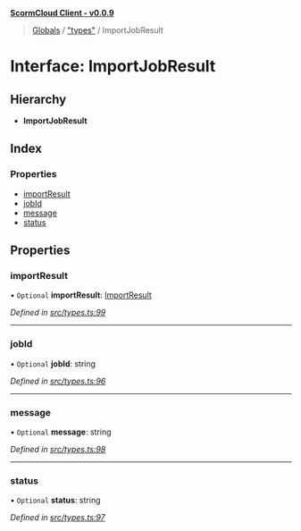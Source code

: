 **[ScormCloud Client - v0.0.9](../README.md)**

> [Globals](../globals.md) / ["types"](../modules/_types_.md) / ImportJobResult

# Interface: ImportJobResult

## Hierarchy

- **ImportJobResult**

## Index

### Properties

- [importResult](_types_.importjobresult.md#importresult)
- [jobId](_types_.importjobresult.md#jobid)
- [message](_types_.importjobresult.md#message)
- [status](_types_.importjobresult.md#status)

## Properties

### importResult

• `Optional` **importResult**: [ImportResult](_types_.importresult.md)

_Defined in [src/types.ts:99](https://github.com/distributhor/scormcloud-client/blob/6454752/src/types.ts#L99)_

---

### jobId

• `Optional` **jobId**: string

_Defined in [src/types.ts:96](https://github.com/distributhor/scormcloud-client/blob/6454752/src/types.ts#L96)_

---

### message

• `Optional` **message**: string

_Defined in [src/types.ts:98](https://github.com/distributhor/scormcloud-client/blob/6454752/src/types.ts#L98)_

---

### status

• `Optional` **status**: string

_Defined in [src/types.ts:97](https://github.com/distributhor/scormcloud-client/blob/6454752/src/types.ts#L97)_

